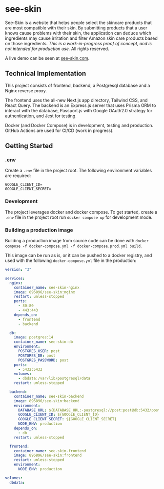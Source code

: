 # see-skin

See-Skin is a website that helps people select the skincare products that are most compatible with their skin. By
submitting products that a user knows cause problems with their skin, the application can deduce which ingredients may
cause irritation and filter Amazon skin care products based on those ingredients. *This
is a work-in-progress proof of concept, and is not intended for production use.* All rights reserved.

A live demo can be seen at [see-skin.com](https://see-skin.com).

## Technical Implementation

This project consists of frontend, backend, a Postgresql database and a Nginx reverse proxy.

The frontend uses the all-new Next.js app directory, Tailwind CSS, and React Query. The backend is an Express.js server
that uses Prisma ORM to interact with the database, Passport.js with Google OAuth2.0 strategy for authentication, and
Jest for testing.

Docker (and Docker Compose) is in development, testing and production. GitHub Actions are used for CI/CD (work in
progress).

## Getting Started

### .env

Create a `.env` file in the project root. The following environment variables are required:

```
GOOGLE_CLIENT_ID=
GOOGLE_CLIENT_SECRET=

```

### Development

The project leverages docker and docker compose. To get started, create a `.env` file in the project root
run `docker compose up` for development mode.

### Building a production image

Building a production image from source code can be done
with `docker compose -f docker-compose.yml -f docker-compose.prod.yml build`.

This image can be run as is, or it can be pushed to a docker registry, and used with the following `docker-compose.yml`
file in the production:

```yaml
version: "3"

services:
  nginx:
    container_name: see-skin-nginx
    image: 896896/see-skin:nginx
    restart: unless-stopped
    ports:
      - 80:80
      - 443:443
    depends_on:
      - frontend
      - backend

  db:
    image: postgres:14
    container_name: see-skin-db
    environment:
      POSTGRES_USER: post
      POSTGRES_DB: post
      POSTGRES_PASSWORD: post
    ports:
      - 5432:5432
    volumes:
      - dbdata:/var/lib/postgresql/data
    restart: unless-stopped

  backend:
    container_name: see-skin-backend
    image: 896896/see-skin:backend
    environment:
      DATABASE_URL: ${DATABASE_URL:-postgresql://post:post@db:5432/post}
      GOOGLE_CLIENT_ID: ${GOOGLE_CLIENT_ID}
      GOOGLE_CLIENT_SECRET: ${GOOGLE_CLIENT_SECRET}
      NODE_ENV: production
    depends_on:
      - db
    restart: unless-stopped

  frontend:
    container_name: see-skin-frontend
    image: 896896/see-skin:frontend
    restart: unless-stopped
    environment:
      NODE_ENV: production

volumes:
  dbdata:
```
